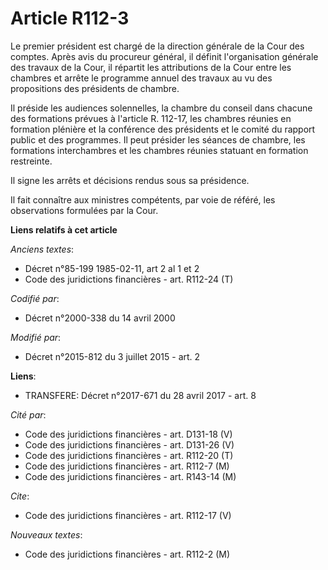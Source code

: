 # Article R112-3

Le premier président est chargé de la direction générale de la Cour des comptes. Après avis du procureur général, il définit
l'organisation générale des travaux de la Cour, il répartit les attributions de la Cour entre les chambres et arrête le
programme annuel des travaux au vu des propositions des présidents de chambre. 

Il préside les audiences solennelles, la chambre du conseil dans chacune des formations prévues à l'article R. 112-17, les
chambres réunies en formation plénière et la conférence des présidents et le comité du rapport public et des programmes. Il
peut présider les séances de chambre, les formations interchambres et les chambres réunies statuant en formation restreinte. 

Il signe les arrêts et décisions rendus sous sa présidence. 

Il fait connaître aux ministres compétents, par voie de référé, les observations formulées par la Cour.

**Liens relatifs à cet article**

_Anciens textes_:

  - Décret n°85-199 1985-02-11, art 2 al 1 et 2
  - Code des juridictions financières - art. R112-24 (T)

_Codifié par_:

  - Décret n°2000-338 du 14 avril 2000

_Modifié par_:

  - Décret n°2015-812 du 3 juillet 2015 - art. 2

**Liens**:

  - TRANSFERE: Décret n°2017-671 du 28 avril 2017 - art. 8

_Cité par_:

  - Code des juridictions financières - art. D131-18 (V)
  - Code des juridictions financières - art. D131-26 (V)
  - Code des juridictions financières - art. R112-20 (T)
  - Code des juridictions financières - art. R112-7 (M)
  - Code des juridictions financières - art. R143-14 (M)

_Cite_:

  - Code des juridictions financières - art. R112-17 (V)

_Nouveaux textes_:

  - Code des juridictions financières - art. R112-2 (M)
